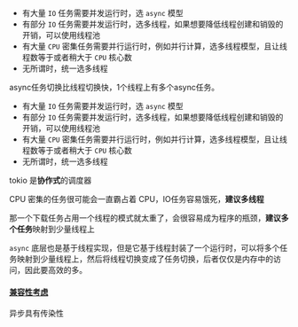- 有大量 `IO` 任务需要并发运行时，选 `async` 模型
- 有部分 `IO` 任务需要并发运行时，选多线程，如果想要降低线程创建和销毁的开销，可以使用线程池
- 有大量 `CPU` 密集任务需要并行运行时，例如并行计算，选多线程模型，且让线程数等于或者稍大于 `CPU` 核心数
- 无所谓时，统一选多线程



async任务切换比线程切换快，1个线程上有多个async任务。

- 有大量 `IO` 任务需要并发运行时，选 `async` 模型
- 有部分 `IO` 任务需要并发运行时，选多线程，如果想要降低线程创建和销毁的开销，可以使用线程池
- 有大量 `CPU` 密集任务需要并行运行时，例如并行计算，选多线程模型，且让线程数等于或者稍大于 `CPU` 核心数
- 无所谓时，统一选多线程

tokio 是**协作式**的调度器

CPU 密集的任务很可能会一直霸占着 CPU，IO任务容易饿死，**建议多线程**

那一个下载任务占用一个线程的模式就太重了，会很容易成为程序的瓶颈，**建议多个任务**映射到少量线程上

`async` 底层也是基于线程实现，但是它基于线程封装了一个运行时，可以将多个任务映射到少量线程上，然后将线程切换变成了任务切换，后者仅仅是内存中的访问，因此要高效的多。

#### [兼容性考虑](https://course.rs/advance/async/getting-started.html#兼容性考虑)

异步具有传染性
